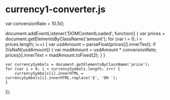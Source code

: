 # currency1-converter.js
var conversionRate = 10.50;

document.addEventListener('DOMContentLoaded', function() {
    var prices = document.getElementsByClassName('amount');
    for (var i = 0; i < prices.length; i++) {
        var usdAmount = parseFloat(prices[i].innerText);
        if (!isNaN(usdAmount)) {
            var madAmount = usdAmount * conversionRate;
            prices[i].innerText = madAmount.toFixed(2);
        }
    }

    var currencySymbols = document.getElementsByClassName('price');
    for (var i = 0; i < currencySymbols.length; i++) {
        currencySymbols[i].innerHTML = currencySymbols[i].innerHTML.replace('$', 'DH ');
    }
});
